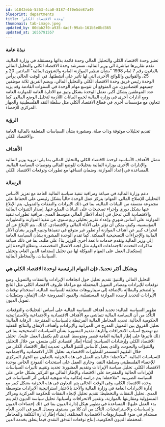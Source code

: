 ```yaml
---
id: b1842ebb-5363-4ca0-8187-4f0e5de87a49
blueprint: departments
title: 'وحدة الاقتصاد الكلي'
thumbnail: tab-image.jpeg
updated_by: 00dab2f0-a935-4acf-99ab-161b5e8bd365
updated_at: 1655791557
---
```

<h3>نبذة عامة</h3>
تعتبر وحدة الاقتصاد الكلي والتحليل المالي وحدة قائمة بذاتها ومستقلة في وزارة المالية، تقدم تقاريرها مباشرة الى وزير المالية. تسترشد وحدة الاقتصاد الكلي والتحليل المالي بالقانون رقم 7 لعام 1998 "بشأن تنظيم الموازنة العامة والشؤون المالية" المادتين 20 و 25، والقوانين واللوائح الأخرى التي لها تأثير على أنشطتها.
في الوقت الحالي يرأس الوحدة رئيس فريق وحدة الاقتصاد الكلي والتحليل المالي، ويضم الفريق ثلاثة موظفين جميعهم اقتصاديون. من المتوقع أن تتوسع مهام الوحدة في السنوات القادمة وقد يزيد عدد الموظفين بشكل أكبر.
تعمل الوحدة بشكل وثيق مع الادارة العامة للموازنة العامة ومع ادارات أخرى في وزارة المالية لجمع البيانات اللازمة لتحليل الوضع المالي. كما تتعاون مع مؤسسات أخرى في قطاع الاقتصاد الكلي مثل سلطة النقد الفلسطينية والجهاز المركزي للإحصاء.

<h3>الرؤية</h3>
تقديم تحليلات موثوقة وذات صلة، ومشورة بشأن السياسات المتعلقة بالمالية العامة والاقتصاد الكلي.

<h3>الأهداف</h3> 
تتمثل الأهداف الأساسية لوحدة الاقتصاد الكلي والتحليل المالي بما يلي:
 تزويد وزير المالية والإدارات الأخرى بوزارة المالية بتحليلات للوضع المالي وتوصيات السياسة المالية.
 المساعدة في إعداد الموازنة، وضمان اتساقها مع تطورات وتوقعات الاقتصاد الكلي.
 
<h3>الرسالة</h3>
دعم وزارة المالية في صياغة ومراقبة تنفيذ سياسة المالية العامة مع تعزيز الأساس التحليلي للإصلاح المالي. المهام:
يتركز عمل الوحدة حالياً بشكل رئيسي على الحفاظ على مجموعة متسقة من البيانات المالية، بما في ذلك الإيرادات والنفقات والتمويل، يتم الإبلاغ عنها بشكل دوري وإجراء تصحيحات على البيانات المبلغ عنها. إصدار التنبؤات المالية والاقتصادية التي تدخل في إعداد الاطار المالي متوسط المدى. مراقبة تطورات تنفيذ الموازنة على أساس شهري وإعداد تقرير تحليلي ربع سنوي عن تنفيذ الموازنة والتطورات المؤسسية، وكيف يمكن أن تؤثر على الأداء المالي والاقتصادي. كذلك، يتم الإبلاغ عن أي انحراف كبير عن أهداف الموازنة أو تطور غير متوقع في تنفيذها وتنبيه الوزير بشأن الآثار المالية والإجراءات التصحيحية الممكنة. كما تقدم الوحدة المشورة بشأن السياسة العامة إلى وزير المالية وتقدم خدمات داعمة أخرى للوزير بناءً على طلبه، بما في ذلك صياغة مذكرات التحدث للاجتماعات الدولية مثل لجنة الاتصال المخصصة. وتتطلع الوحدة إلى إستكمال العمل على المهام الموكلة لها من تحليل إستدامة الدين العام، وتحليل السياسات، والمخاطر المالية.

<h3>وبشكل أكثر تحديدً، فإن المهام الرئيسية لوحدة الاقتصاد الكلي هي</h3>
التحليل المالي والتنبؤ:
تقديم تحليل حول اتجاهات الإيرادات والنفقات والتمويل.
وضع توقعات للإيرادات ومصادر التمويل المحتملة مع مراعاة ظروف الاقتصاد الكلي مثل الناتج والتضخم والبطالة بالإضافة إلى سيناريوهات مختلفة للسياسة المالية.
استخدام توقعات الإيرادات لتحديد أرصدة الموازنة المستقبلية، والقيود المفروضة على الإنفاق، ومتطلبات تمويل الديون.

تطوير السياسة المالية:
تحديد أهداف السياسة المالية على أساس التحليلات والتوقعات.
التأكد من أن السياسة المالية تتماشى مع الأهداف الاقتصادية والاجتماعية والاستراتيجية الحكومية الحالية.
تحديد المخاطر المالية المرتبطة بالسياسات المقترحة. 
الرقابة المالية:
تحليل الفروق بين التمويل المدرج في الميزانية والإيرادات وأهداف الإنفاق والنتائج الفعلية مع توضيح أسباب الانحرافات وآثارها.
تقديم المشورة بشأن السياسات التصحيحية بما في ذلك تأثيرها على إطار المالية العامة قصير ومتوسط المدى (لم يكتمل العمل عليه). 
تحليل الاقتصاد الكلي وإرشادات السياسة:
إنشاء إطار اقتصادي كلي متسق، من خلال التحليل والتنبؤات والبحوث، والذي يعمل كأساس للتنبؤ المالي.
تحديث إطار الاقتصاد الكلي من خلال التقييم المستمر للتطورات الاقتصادية.
تحليل الآثار الاقتصادية والاجتماعية للسياسات المالية.
*ملاحظة؛ حاليا يتم العمل في هذه الجزئية بالتعاون مع الجهاز المركزي للإحصاء الفلسطيني وسلطة النقد، وجاري العمل على استحداث النموذج الخاص بوحدة الاقتصاد الكلي.
تحليل سياسة الإيرادات وتقديم المشورة:
تحديد وتقييم تأثيرات السياسات للإيرادات الحالية والمقترحة على الاقتصاد والإطار المالي مع التركيز بشكل خاص على السياسة الضريبية.
*ملاحظة؛ يتم دراسة إمكانية بناء منهجية لقياس أثر السياسات في وحدة الاقتصاد الكلي، وفي الوقت الحالي يتم التعاون في هذه الجزئية بشكل كبير مع إدارة الايرادات العامة في وزارة المالية والأخذ بالاعتبار استراتيجية الايرادات متوسطة المدى. 
تحليل النفقات والتخطيط:
تقديم تحليل لإتجاه النفقات للحكومة المركزية ومراكز المسؤولية ومقارنتها بالموازنة، وتقدير الانحرافات وأسبابها. 
تحليل سياسة الديون (لم يتم بدء العمل عليها):
المساعدة في تطوير هيكل إدارة الديون بما في ذلك إحصاءات الديون والسياسات والاستراتيجيات.
التأكد من أن كلا من مستوى ومعدل النمو في الدين العام مستدام في ضوء السيناريوهات الاقتصادية المختلفة.
إنشاء إطار إدارة التكلفة والمخاطر لمحفظة الديون الحكومية.
إنتاج توقعات التدفق النقدي فيما يتعلق بخدمة الدين.
